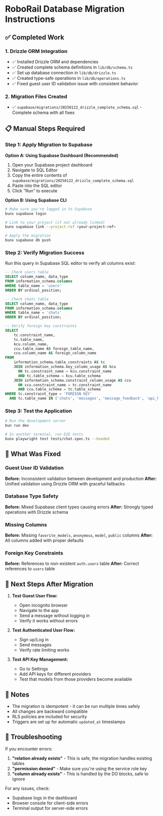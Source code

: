 # RoboRail Database Migration Instructions

## ✅ Completed Work

### 1. Drizzle ORM Integration
- ✅ Installed Drizzle ORM and dependencies
- ✅ Created complete schema definitions in `lib/db/schema.ts`
- ✅ Set up database connection in `lib/db/drizzle.ts`
- ✅ Created type-safe operations in `lib/db/operations.ts`
- ✅ Fixed guest user ID validation issue with consistent behavior

### 2. Migration Files Created
- ✅ `supabase/migrations/20250122_drizzle_complete_schema.sql` - Complete schema with all fixes

## 📋 Manual Steps Required

### Step 1: Apply Migration to Supabase

**Option A: Using Supabase Dashboard (Recommended)**
1. Open your Supabase project dashboard
2. Navigate to SQL Editor
3. Copy the entire contents of `supabase/migrations/20250122_drizzle_complete_schema.sql`
4. Paste into the SQL editor
5. Click "Run" to execute

**Option B: Using Supabase CLI**
```bash
# Make sure you're logged in to Supabase
bunx supabase login

# Link to your project (if not already linked)
bunx supabase link --project-ref <your-project-ref>

# Apply the migration
bunx supabase db push
```

### Step 2: Verify Migration Success
Run this query in Supabase SQL editor to verify all columns exist:
```sql
-- Check users table
SELECT column_name, data_type 
FROM information_schema.columns 
WHERE table_name = 'users'
ORDER BY ordinal_position;

-- Check chats table
SELECT column_name, data_type 
FROM information_schema.columns 
WHERE table_name = 'chats'
ORDER BY ordinal_position;

-- Verify foreign key constraints
SELECT
    tc.constraint_name, 
    tc.table_name, 
    kcu.column_name, 
    ccu.table_name AS foreign_table_name,
    ccu.column_name AS foreign_column_name 
FROM 
    information_schema.table_constraints AS tc 
    JOIN information_schema.key_column_usage AS kcu
      ON tc.constraint_name = kcu.constraint_name
      AND tc.table_schema = kcu.table_schema
    JOIN information_schema.constraint_column_usage AS ccu
      ON ccu.constraint_name = tc.constraint_name
      AND ccu.table_schema = tc.table_schema
WHERE tc.constraint_type = 'FOREIGN KEY'
  AND tc.table_name IN ('chats', 'messages', 'message_feedback', 'api_keys');
```

### Step 3: Test the Application
```bash
# Run the development server
bun run dev

# In another terminal, run E2E tests
bunx playwright test tests/chat.spec.ts --headed
```

## 🎯 What Was Fixed

### Guest User ID Validation
**Before:** Inconsistent validation between development and production
**After:** Unified validation using Drizzle ORM with graceful fallbacks

### Database Type Safety
**Before:** Mixed Supabase client types causing errors
**After:** Strongly typed operations with Drizzle schema

### Missing Columns
**Before:** Missing `favorite_models`, `anonymous`, `model`, `public` columns
**After:** All columns added with proper defaults

### Foreign Key Constraints
**Before:** References to non-existent `auth.users` table
**After:** Correct references to `users` table

## 🔄 Next Steps After Migration

1. **Test Guest User Flow:**
   - Open incognito browser
   - Navigate to the app
   - Send a message without logging in
   - Verify it works without errors

2. **Test Authenticated User Flow:**
   - Sign up/Log in
   - Send messages
   - Verify rate limiting works

3. **Test API Key Management:**
   - Go to Settings
   - Add API keys for different providers
   - Test that models from those providers become available

## 📝 Notes

- The migration is idempotent - it can be run multiple times safely
- All changes are backward compatible
- RLS policies are included for security
- Triggers are set up for automatic `updated_at` timestamps

## 🚨 Troubleshooting

If you encounter errors:

1. **"relation already exists"** - This is safe, the migration handles existing tables
2. **"permission denied"** - Make sure you're using the service role key
3. **"column already exists"** - This is handled by the DO blocks, safe to ignore

For any issues, check:
- Supabase logs in the dashboard
- Browser console for client-side errors
- Terminal output for server-side errors